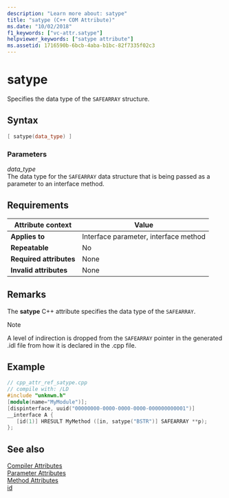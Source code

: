 ```yaml
---
description: "Learn more about: satype"
title: "satype (C++ COM Attribute)"
ms.date: "10/02/2018"
f1_keywords: ["vc-attr.satype"]
helpviewer_keywords: ["satype attribute"]
ms.assetid: 1716590b-6bcb-4aba-b1bc-82f7335f02c3
---
```

# satype

Specifies the data type of the `SAFEARRAY` structure.

## Syntax

```cpp
[ satype(data_type) ]
```

### Parameters

*data_type*<br/>
The data type for the `SAFEARRAY` data structure that is being passed as a parameter to an interface method.

## Requirements

| Attribute context | Value |
|-|-|
|**Applies to**|Interface parameter, interface method|
|**Repeatable**|No|
|**Required attributes**|None|
|**Invalid attributes**|None|

## Remarks

The **satype** C++ attribute specifies the data type of the `SAFEARRAY`.

> [!NOTE]
> A level of indirection is dropped from the `SAFEARRAY` pointer in the generated .idl file from how it is declared in the .cpp file.

## Example

```cpp
// cpp_attr_ref_satype.cpp
// compile with: /LD
#include "unknwn.h"
[module(name="MyModule")];
[dispinterface, uuid("00000000-0000-0000-0000-000000000001")]
__interface A {
   [id(1)] HRESULT MyMethod ([in, satype("BSTR")] SAFEARRAY **p);
};
```

## See also

[Compiler Attributes](compiler-attributes.md)<br/>
[Parameter Attributes](parameter-attributes.md)<br/>
[Method Attributes](method-attributes.md)<br/>
[id](id.md)
